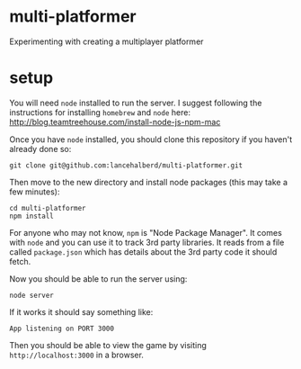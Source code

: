 # multi-platformer
Experimenting with creating a multiplayer platformer

# setup
You will need `node` installed to run the server. I suggest following the instructions for installing `homebrew` and `node` here:
http://blog.teamtreehouse.com/install-node-js-npm-mac

Once you have `node` installed, you should clone this repository if you haven't already done so:

`git clone git@github.com:lancehalberd/multi-platformer.git`


Then move to the new directory and install node packages (this may take a few minutes):
```
cd multi-platformer
npm install
```
For anyone who may not know, `npm` is "Node Package Manager".
It comes with `node` and you can use it to track 3rd party libraries.
It reads from a file called `package.json` which has details about the 3rd party code it should fetch.


Now you should be able to run the server using:

`node server`

If it works it should say something like:

`App listening on PORT 3000`

Then you should be able to view the game by visiting `http://localhost:3000` in a browser.

